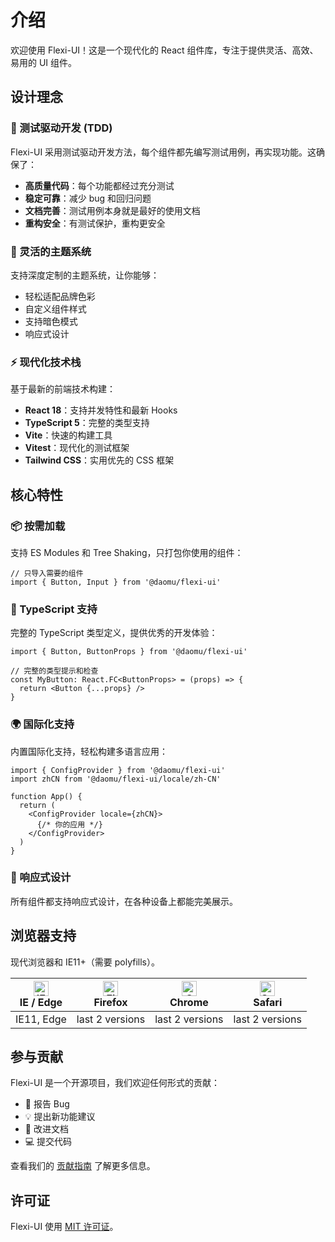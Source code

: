 # 介绍

欢迎使用 Flexi-UI！这是一个现代化的 React 组件库，专注于提供灵活、高效、易用的 UI 组件。

## 设计理念

### 🧪 测试驱动开发 (TDD)

Flexi-UI 采用测试驱动开发方法，每个组件都先编写测试用例，再实现功能。这确保了：

- **高质量代码**：每个功能都经过充分测试
- **稳定可靠**：减少 bug 和回归问题
- **文档完善**：测试用例本身就是最好的使用文档
- **重构安全**：有测试保护，重构更安全

### 🎨 灵活的主题系统

支持深度定制的主题系统，让你能够：

- 轻松适配品牌色彩
- 自定义组件样式
- 支持暗色模式
- 响应式设计

### ⚡ 现代化技术栈

基于最新的前端技术构建：

- **React 18**：支持并发特性和最新 Hooks
- **TypeScript 5**：完整的类型支持
- **Vite**：快速的构建工具
- **Vitest**：现代化的测试框架
- **Tailwind CSS**：实用优先的 CSS 框架

## 核心特性

### 📦 按需加载

支持 ES Modules 和 Tree Shaking，只打包你使用的组件：

```tsx
// 只导入需要的组件
import { Button, Input } from '@daomu/flexi-ui'
```

### 🔧 TypeScript 支持

完整的 TypeScript 类型定义，提供优秀的开发体验：

```tsx
import { Button, ButtonProps } from '@daomu/flexi-ui'

// 完整的类型提示和检查
const MyButton: React.FC<ButtonProps> = (props) => {
  return <Button {...props} />
}
```

### 🌍 国际化支持

内置国际化支持，轻松构建多语言应用：

```tsx
import { ConfigProvider } from '@daomu/flexi-ui'
import zhCN from '@daomu/flexi-ui/locale/zh-CN'

function App() {
  return (
    <ConfigProvider locale={zhCN}>
      {/* 你的应用 */}
    </ConfigProvider>
  )
}
```

### 📱 响应式设计

所有组件都支持响应式设计，在各种设备上都能完美展示。

## 浏览器支持

现代浏览器和 IE11+（需要 polyfills）。

| [<img src="https://raw.githubusercontent.com/alrra/browser-logos/master/src/edge/edge_48x48.png" alt="IE / Edge" width="24px" height="24px" />](http://godban.github.io/browsers-support-badges/)<br/>IE / Edge | [<img src="https://raw.githubusercontent.com/alrra/browser-logos/master/src/firefox/firefox_48x48.png" alt="Firefox" width="24px" height="24px" />](http://godban.github.io/browsers-support-badges/)<br/>Firefox | [<img src="https://raw.githubusercontent.com/alrra/browser-logos/master/src/chrome/chrome_48x48.png" alt="Chrome" width="24px" height="24px" />](http://godban.github.io/browsers-support-badges/)<br/>Chrome | [<img src="https://raw.githubusercontent.com/alrra/browser-logos/master/src/safari/safari_48x48.png" alt="Safari" width="24px" height="24px" />](http://godban.github.io/browsers-support-badges/)<br/>Safari |
| --- | --- | --- | --- |
| IE11, Edge | last 2 versions | last 2 versions | last 2 versions |

## 参与贡献

Flexi-UI 是一个开源项目，我们欢迎任何形式的贡献：

- 🐛 报告 Bug
- 💡 提出新功能建议
- 📝 改进文档
- 💻 提交代码

查看我们的 [贡献指南](/guide/contributing) 了解更多信息。

## 许可证

Flexi-UI 使用 [MIT 许可证](https://github.com/your-org/flexi-ui/blob/main/LICENSE)。
